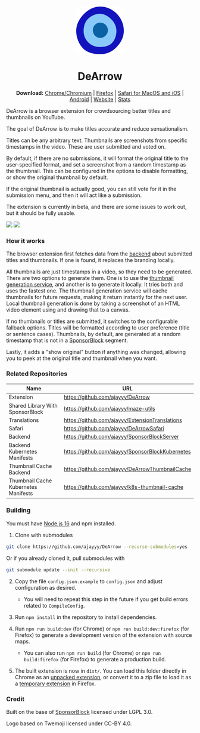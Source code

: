 <p align="center">
  <a href="https://dearrow.ajay.app"><img src="public/icons/logo-128.png" alt="Logo"></img></a>
</p>

<h1 align="center">DeArrow</h1>

<p align="center">
  <b>Download:</b>
  <a href="https://chrome.google.com/webstore/detail/dearrow-better-titles-and/enamippconapkdmgfgjchkhakpfinmaj">Chrome/Chromium</a> |
  <a href="https://addons.mozilla.org/en-US/firefox/addon/dearrow/">Firefox</a> |
  <a href="https://apps.apple.com/app/dearrow-for-youtube/id6451469297">Safari for MacOS and iOS</a> |
  <a href="https://github.com/ajayyy/DeArrow/wiki/Android">Android</a> |
  <a href="https://dearrow.ajay.app">Website</a> |
  <a href="https://dearrow.ajay.app/stats">Stats</a>
</p>

DeArrow is a browser extension for crowdsourcing better titles and thumbnails on YouTube.

The goal of DeArrow is to make titles accurate and reduce sensationalism.

Titles can be any arbitrary text. Thumbnails are screenshots from specific timestamps in the video. These are user submitted and voted on.

By default, if there are no submissions, it will format the original title to the user-specified format, and set a screenshot from a random timestamp as the thumbnail. This can be configured in the options to disable formatting, or show the original thumbnail by default.

If the original thumbnail is actually good, you can still vote for it in the submission menu, and then it will act like a submission.

The extension is currently in beta, and there are some issues to work out, but it should be fully usable.

![](https://cdn.fosstodon.org/media_attachments/files/110/520/916/244/905/970/original/9908f444b4e78a31.png)
![](https://cdn.fosstodon.org/media_attachments/files/110/520/917/557/536/945/original/b65eadd7ea18e073.png)

### How it works

The browser extension first fetches data from the [backend](https://github.com/ajayyy/SponsorBlockServer) about submitted titles and thumbnails. If one is found, it replaces the branding locally.

All thumbnails are just timestamps in a video, so they need to be generated. There are two options to generate them. One is to use the [thumbnail generation service](https://github.com/ajayyy/DeArrowThumbnailCache), and another is to generate it locally. It tries both and uses the fastest one. The thumbnail generation service will cache thumbnails for future requests, making it return instantly for the next user. Local thumbnail generation is done by taking a screenshot of an HTML video element using and drawing that to a canvas.

If no thumbnails or titles are submitted, it switches to the configurable fallback options. Titles will be formatted according to user preference (title or sentence cases). Thumbnails, by default, are generated at a random timestamp that is not in a [SponsorBlock](https://github.com/ajayyy/SponsorBlock) segment.

Lastly, it adds a "show original" button if anything was changed, allowing you to peek at the original title and thumbnail when you want.

### Related Repositories

| Name | URL |
| --- | --- |
| Extension | https://github.com/ajayyy/DeArrow |
| Shared Library With SponsorBlock | https://github.com/ajayyy/maze-utils |
| Translations | https://github.com/ajayyy/ExtensionTranslations |
| Safari | https://github.com/ajayyy/DeArrowSafari |
| Backend | https://github.com/ajayyy/SponsorBlockServer|
| Backend Kubernetes Manifests | https://github.com/ajayyy/SponsorBlockKubernetes |
| Thumbnail Cache Backend | https://github.com/ajayyy/DeArrowThumbnailCache |
| Thumbnail Cache Kubernetes Manifests | https://github.com/ajayyy/k8s-thumbnail-cache |

### Building

You must have [Node.js 16](https://nodejs.org/) and npm installed.

1. Clone with submodules

```bash
git clone https://github.com/ajayyy/DeArrow --recurse-submodules=yes
```

Or if you already cloned it, pull submodules with

```bash
git submodule update --init --recursive
```

2. Copy the file `config.json.example` to `config.json` and adjust configuration as desired.

    - You will need to repeat this step in the future if you get build errors related to `CompileConfig`.

3. Run `npm install` in the repository to install dependencies.

4. Run `npm run build:dev` (for Chrome) or `npm run build:dev:firefox` (for Firefox) to generate a development version of the extension with source maps.

    - You can also run `npm run build` (for Chrome) or `npm run build:firefox` (for Firefox) to generate a production build.

5. The built extension is now in `dist/`. You can load this folder directly in Chrome as an [unpacked extension](https://developer.chrome.com/docs/extensions/mv3/getstarted/#manifest), or convert it to a zip file to load it as a [temporary extension](https://developer.mozilla.org/en-US/docs/Tools/about:debugging#loading_a_temporary_extension) in Firefox.

### Credit

Built on the base of [SponsorBlock](https://github.com/ajayyy/SponsorBlock) licensed under LGPL 3.0.

Logo based on Twemoji licensed under CC-BY 4.0.
